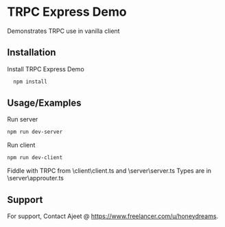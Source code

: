 
# TRPC Express Demo
 Demonstrates TRPC use in vanilla client


## Installation

Install TRPC Express Demo

```bash
  npm install
```
    

## Usage/Examples

Run server
```bash
npm run dev-server
```

Run client
```bash
npm run dev-client
```

Fiddle with TRPC from \client\client.ts and \server\server.ts
Types are in \server\approuter.ts

## Support

For support, Contact Ajeet @ https://www.freelancer.com/u/honeydreams.


